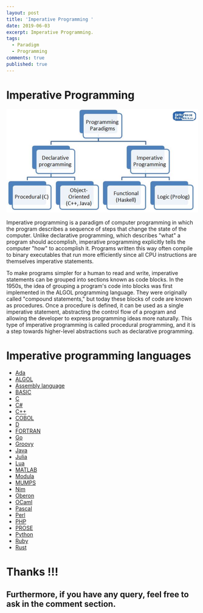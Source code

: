 ```yaml
---
layout: post
title: 'Imperative Programming '
date: 2019-06-03
excerpt: Imperative Programming.
tags:
  - Paradigm
  - Programming
comments: true
published: true
---
```

# Imperative Programming

![](../img/Imperative.png)
<br>

Imperative programming is a paradigm of computer programming in which the program describes a sequence of steps that change the state of the computer. Unlike declarative programming, which describes "what" a program should accomplish, imperative programming explicitly tells the computer "how" to accomplish it. Programs written this way often compile to binary executables that run more efficiently since all CPU instructions are themselves imperative statements.

To make programs simpler for a human to read and write, imperative statements can be grouped into sections known as code blocks. In the 1950s, the idea of grouping a program's code into blocks was first implemented in the ALGOL programming language. They were originally called "compound statements," but today these blocks of code are known as procedures. Once a procedure is defined, it can be used as a single imperative statement, abstracting the control flow of a program and allowing the developer to express programming ideas more naturally. This type of imperative programming is called procedural programming, and it is a step towards higher-level abstractions such as declarative programming.

#                               Imperative programming languages



- [Ada](https://en.wikipedia.org/wiki/Ada_(programming_language))
- [ALGOL](https://en.wikipedia.org/wiki/ALGOL_68)
- [Assembly language](https://en.wikipedia.org/wiki/Assembly_language)
- [BASIC](https://en.wikipedia.org/wiki/BASIC)
- [C](https://en.wikipedia.org/wiki/C_(programming_language))
- [C#](https://en.wikipedia.org/wiki/C_Sharp_(programming_language))
- [C++](https://en.wikipedia.org/wiki/C%2B%2B)
- [COBOL](https://en.wikipedia.org/wiki/COBOL)
- [D](https://en.wikipedia.org/wiki/D_(programming_language))
- [FORTRAN](https://en.wikipedia.org/wiki/Fortran)
- [Go](https://en.wikipedia.org/wiki/Go_(programming_language))
- [Groovy](https://en.wikipedia.org/wiki/Apache_Groovy)
- [Java](https://en.wikipedia.org/wiki/Java_(programming_language))
- [Julia](https://en.wikipedia.org/wiki/Julia_(programming_language))
- [Lua](https://en.wikipedia.org/wiki/Lua_(programming_language))
- [MATLAB](https://en.wikipedia.org/wiki/MATLAB)
- [Modula](https://en.wikipedia.org/wiki/Modula)
- [MUMPS](https://en.wikipedia.org/wiki/MUMPS)
- [Nim](https://en.wikipedia.org/wiki/Nim_(programming_language))
- [Oberon](https://en.wikipedia.org/wiki/Oberon_(programming_language))
- [OCaml](https://en.wikipedia.org/wiki/OCaml)
- [Pascal](https://en.wikipedia.org/wiki/Pascal_(programming_language))
- [Perl](https://en.wikipedia.org/wiki/Perl)
- [PHP](https://en.wikipedia.org/wiki/PHP)
- [PROSE](https://en.wikipedia.org/wiki/ProSet)
- [Python](https://en.wikipedia.org/wiki/Python_(programming_language))
- [Ruby](https://en.wikipedia.org/wiki/Ruby_(programming_language))
- [Rust](https://en.wikipedia.org/wiki/Rust_(programming_language))

# Thanks !!!

## Furthermore, if you have any query, feel free to ask in the comment section.
